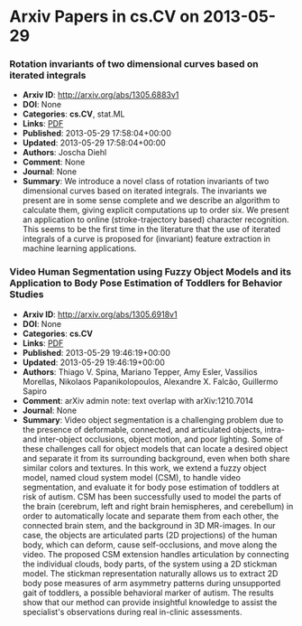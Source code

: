 # Arxiv Papers in cs.CV on 2013-05-29
### Rotation invariants of two dimensional curves based on iterated integrals
- **Arxiv ID**: http://arxiv.org/abs/1305.6883v1
- **DOI**: None
- **Categories**: **cs.CV**, stat.ML
- **Links**: [PDF](http://arxiv.org/pdf/1305.6883v1)
- **Published**: 2013-05-29 17:58:04+00:00
- **Updated**: 2013-05-29 17:58:04+00:00
- **Authors**: Joscha Diehl
- **Comment**: None
- **Journal**: None
- **Summary**: We introduce a novel class of rotation invariants of two dimensional curves based on iterated integrals. The invariants we present are in some sense complete and we describe an algorithm to calculate them, giving explicit computations up to order six. We present an application to online (stroke-trajectory based) character recognition. This seems to be the first time in the literature that the use of iterated integrals of a curve is proposed for (invariant) feature extraction in machine learning applications.



### Video Human Segmentation using Fuzzy Object Models and its Application to Body Pose Estimation of Toddlers for Behavior Studies
- **Arxiv ID**: http://arxiv.org/abs/1305.6918v1
- **DOI**: None
- **Categories**: **cs.CV**
- **Links**: [PDF](http://arxiv.org/pdf/1305.6918v1)
- **Published**: 2013-05-29 19:46:19+00:00
- **Updated**: 2013-05-29 19:46:19+00:00
- **Authors**: Thiago V. Spina, Mariano Tepper, Amy Esler, Vassilios Morellas, Nikolaos Papanikolopoulos, Alexandre X. Falcão, Guillermo Sapiro
- **Comment**: arXiv admin note: text overlap with arXiv:1210.7014
- **Journal**: None
- **Summary**: Video object segmentation is a challenging problem due to the presence of deformable, connected, and articulated objects, intra- and inter-object occlusions, object motion, and poor lighting. Some of these challenges call for object models that can locate a desired object and separate it from its surrounding background, even when both share similar colors and textures. In this work, we extend a fuzzy object model, named cloud system model (CSM), to handle video segmentation, and evaluate it for body pose estimation of toddlers at risk of autism. CSM has been successfully used to model the parts of the brain (cerebrum, left and right brain hemispheres, and cerebellum) in order to automatically locate and separate them from each other, the connected brain stem, and the background in 3D MR-images. In our case, the objects are articulated parts (2D projections) of the human body, which can deform, cause self-occlusions, and move along the video. The proposed CSM extension handles articulation by connecting the individual clouds, body parts, of the system using a 2D stickman model. The stickman representation naturally allows us to extract 2D body pose measures of arm asymmetry patterns during unsupported gait of toddlers, a possible behavioral marker of autism. The results show that our method can provide insightful knowledge to assist the specialist's observations during real in-clinic assessments.



